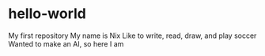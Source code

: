 # hello-world
My first repository
My name is Nix
Like to write, read, draw, and play soccer
Wanted to make an AI, so here I am 
